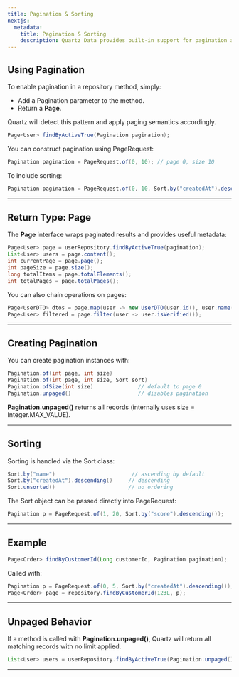 ```yaml
---
title: Pagination & Sorting
nextjs:
  metadata:
    title: Pagination & Sorting
    description: Quartz Data provides built-in support for pagination and sorting via the Pagination interface and the Page<T> result container. When your query method accepts a Pagination parameter and returns a Page<T>, Quartz will automatically handle pagination and sorting at the query level.
---
```


## Using Pagination

To enable pagination in a repository method, simply:
* Add a Pagination parameter to the method. 
* Return a **Page<T>**.

Quartz will detect this pattern and apply paging semantics accordingly.

```java
Page<User> findByActiveTrue(Pagination pagination);
```

You can construct pagination using PageRequest:

```java
Pagination pagination = PageRequest.of(0, 10); // page 0, size 10
```

To include sorting:

```java
Pagination pagination = PageRequest.of(0, 10, Sort.by("createdAt").descending());
```

---

## Return Type: Page<T>

The **Page<T>** interface wraps paginated results and provides useful metadata:

```java
Page<User> page = userRepository.findByActiveTrue(pagination);
List<User> users = page.content();
int currentPage = page.page();
int pageSize = page.size();
long totalItems = page.totalElements();
int totalPages = page.totalPages();
```

You can also chain operations on pages:

```java
Page<UserDTO> dtos = page.map(user -> new UserDTO(user.id(), user.name()));
Page<User> filtered = page.filter(user -> user.isVerified());
```

---

## Creating Pagination

You can create pagination instances with:

```java
Pagination.of(int page, int size)
Pagination.of(int page, int size, Sort sort)
Pagination.ofSize(int size)              // default to page 0
Pagination.unpaged()                     // disables pagination
```

**Pagination.unpaged()** returns all records (internally uses size = Integer.MAX_VALUE).

---

## Sorting

Sorting is handled via the Sort class:

```java
Sort.by("name")                        // ascending by default
Sort.by("createdAt").descending()     // descending
Sort.unsorted()                       // no ordering
```

The Sort object can be passed directly into PageRequest:

```java
Pagination p = PageRequest.of(1, 20, Sort.by("score").descending());
```

---

## Example

```java
Page<Order> findByCustomerId(Long customerId, Pagination pagination);
```

Called with:

```java
Pagination p = PageRequest.of(0, 5, Sort.by("createdAt").descending());
Page<Order> page = repository.findByCustomerId(123L, p);
```

---

## Unpaged Behavior

If a method is called with **Pagination.unpaged()**, Quartz will return all matching records with no limit applied.

```java
List<User> users = userRepository.findByActiveTrue(Pagination.unpaged()).content();
```

---